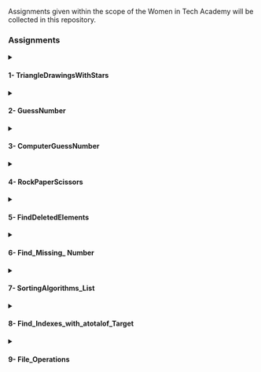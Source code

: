Assignments given within the scope of the Women in Tech Academy will be collected in this repository.

<h3> Assignments </h3> 
<details>
<summary><h4> 1- TriangleDrawingsWithStars</h4></summary>

You can find the codes [here.](https://github.com/ececsk/womenintech_akademi_odev/blob/b94098409e1b9d78f5aa91e8e77211f780375837/1-TriangleDrawingsWithStars/TriangleDrawingsWithStars.py)

Output:

<img src="https://github.com/ececsk/womenintech_akademi_odev/blob/25b05f4638bb282b5f83b4ab7b5420327b33ed08/1-TriangleDrawingsWithStars/TriangleDrawingsWithStars.PNG" width="auto">
</details>

<details>
<summary><h4> 2- GuessNumber</h4></summary>
In this project, player tries to guess the number that is generated by system.
* If the player enters number and number is greater than right answer than system gives a hint that entered number is 'high' otherwise if number is smaller than right answer than it says 'lower'
* If the player enters the same number that is generated by system then program displays the winning message and game ends there.

You can find the codes [here.](https://github.com/ececsk/womenintech_akademi_odev/blob/b94098409e1b9d78f5aa91e8e77211f780375837/2-GuessNumber/GuessNumber.py)
 
Output:

<img src="https://github.com/ececsk/womenintech_akademi_odev/blob/25b05f4638bb282b5f83b4ab7b5420327b33ed08/2-GuessNumber/GuessNumber.PNG" width="auto">
</details>
<details>
<summary><h4> 3- ComputerGuessNumber</h4> </summary>
In this project, the computer tries to guess the number determined by the user.

You can find the codes [here.](https://github.com/ececsk/womenintech_akademi_odev/blob/b94098409e1b9d78f5aa91e8e77211f780375837/3-ComputerGuessNumber/ComputerGuessNumber.py)
 
Output:

<img src="https://github.com/ececsk/womenintech_akademi_odev/blob/25b05f4638bb282b5f83b4ab7b5420327b33ed08/3-ComputerGuessNumber/ComputerGuess.PNG" width="auto">
</details>

<details>
<summary><h4> 4- RockPaperScissors </h4></summary> 
In this project, the player choices the option among rock, paper and scissors. After that computer select. The winner is decided as per the rules.
Rules;
 
* Rock beats scissors
* Scissors beats paper
* Paper beats rock

You can find the codes [here.](https://github.com/ececsk/womenintech_akademi_odev/blob/b94098409e1b9d78f5aa91e8e77211f780375837/4-RockPaperScissors/RockPaperScissors.py)
 
Output:

<img src="https://github.com/ececsk/womenintech_akademi_odev/blob/25b05f4638bb282b5f83b4ab7b5420327b33ed08/4-RockPaperScissors/RockPaperScissors.PNG" width="auto">
</details>

<details>
<summary><h4> 5- FindDeletedElements</h4></summary>
Let's say you have a list of numbers from 0 to 20 in mixed order. There are n numbers missing from this list. Let's find the value of n and the missing numbers.

You can find the codes [here.](https://github.com/ececsk/womenintech_akademi_odev/blob/main/5-FindDeletedElements/FindDeletedElements.py)
 
Output:

<img src="https://github.com/ececsk/womenintech_akademi_odev/blob/main/5-FindDeletedElements/FindDeletedElements.PNG" width="auto">
</details>

<details>
<summary><h4> 6- Find_Missing_ Number </h4></summary>
Let's say we have a list of numbers from 0 to 100 in mixed order. 1 number is missing from this list. Let's find the missing number.

You can find the codes [here.](https://github.com/ececsk/womenintech_akademi_odev/blob/main/6-FindMissingNumber/FindMissingNumber.py)
 
Output:

<img src="https://github.com/ececsk/womenintech_akademi_odev/blob/main/6-FindMissingNumber/FindMissingNumber.PNG" width="auto">
</details>
<details>

<summary><h4> 7- SortingAlgorithms_List</h4></summary>
Sort the given list using sorting algorithms.

You can find the codes [here.](https://github.com/ececsk/womenintech_akademi_odev/blob/main/7-SortingAlgorithms_List/SortingAlgorithmsList.py)
 
Output:

<img src="https://github.com/ececsk/womenintech_akademi_odev/blob/main/7-SortingAlgorithms_List/SortingAlgorithmsList.PNG" width="auto">
</details>

<details>
<summary><h4> 8- Find_Indexes_with_atotalof_Target</h4></summary>
The function should take an integer array of nums and a target target variable and return indexes whose sum is target.

Rules: We cannot use the value in the same index twice.

 Example-1 :
Parameters: nums = [2,7,11,15], target = 9
Return Value: [0,1]
Explanation: Since the values in nums[0] and nums[1] add up to 9, our output is [0, 1].

 Example-2:
Parameters: nums = [3,2,4], target = 6
Return Value: [1,2]
Explanation: Since the values in nums[1] and nums[2] add up to 6, our output is [1, 2].
Note: [0,0] cannot be accepted as output here. Because we were told that we cannot use the same index.

 Example-3:
Parameters: nums = [3,2,4,1,3], target = 7
Return Value: [2,4]
Explanation: Since the values in nums[2] and nums[4] add up to 7, our output is [2, 4].

You can find the codes [here.](https://github.com/ececsk/womenintech_akademi_odev/blob/main/8-FindIndexeswithatotalofTarget/FindIndexes_totalofTarget.py)
 
Output: 
Let my_list = [5,9,7,2,4,1] and target=6

<img src="https://github.com/ececsk/womenintech_akademi_odev/blob/main/8-FindIndexeswithatotalofTarget/FindIndexes_totalofTarget.PNG" width="auto">
</details>

<details>

<summary><h4> 9- File_Operations </h4></summary>
The text file should be processed according to the following items and brought to the desired format.

Operations to be performed on the "all_data.txt" file, which consists of irregular and duplicate data;
* All text should be converted to lowercase.
* Turkish characters should be replaced.
* Punctuation marks should be removed.
* If a line consists entirely of numbers, that line should not be added to the new file.
* Lines should be arranged so that there is one sentence per line.
* The text file should not contain duplicate data.


You can find the codes [here.](https://github.com/ececsk/womenintech_akademi_odev/blob/main/9-File_Operations/File_Operations.ipynb)


